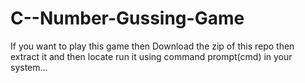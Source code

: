 # C--Number-Gussing-Game
If you want to play this game then Download the zip of this repo then extract it and then locate  run it using command prompt(cmd) in your system...
